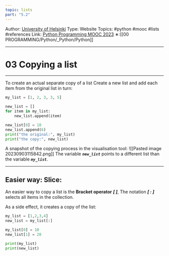 ```yaml
---
topic: lists
part: "5.2"
---
```

Author: [University of Helsinki](https://programming-23.mooc.fi/)
Type: Website
Topics: #python #mooc #lists #references 
Link: [Python Programming MOOC 2023](https://programming-23.mooc.fi/)
∗:[[00 PROGRAMMING/Python/_Python/Python]] 

---
# 03 Copying a list

--- 

To create an actual separate copy of a list
Create a new list and add each item from the original list in turn:
```python
my_list = [1, 2, 3, 3, 5]

new_list = []
for item in my_list:
    new_list.append(item)

new_list[0] = 10
new_list.append(6)
print("the original:", my_list)
print("the copy:", new_list)
```

A snapshot of the copying process in the visualisation tool:
![[Pasted image 20230903115842.png]]
The variable ___`new_list`___ points to a different list than the variable ___`my_list`___.

---
## Easier way: Slice:

An easier way to copy a list is the __Bracket operator__ ___[ ]___,
The notation ___[ : ]___ selects all items in the collection.

As a side effect, it creates a copy of the list:
```python
my_list = [1,2,3,4]
new_list = my_list[:]

my_list[0] = 10
new_list[1] = 20

print(my_list)
print(new_list)
```

